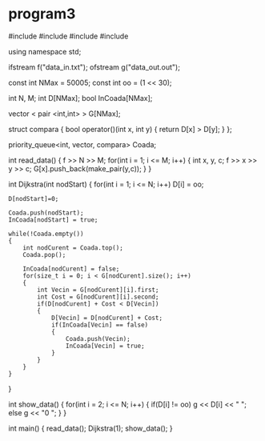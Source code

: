 # program3
#include    <iostream>
#include    <fstream>
#include    <queue>
#include    <vector>

using namespace std;

ifstream f("data_in.txt");
ofstream g("data_out.out");

const int NMax = 50005;
const int oo = (1 << 30);

int N, M;
int D[NMax];
bool InCoada[NMax];

vector < pair <int,int> > G[NMax];

struct compara
{
    bool operator()(int x, int y)
    {
        return D[x] > D[y];
    }
};

priority_queue<int, vector<int>, compara> Coada;

int read_data()
{
    f >> N >> M;
    for(int i = 1; i <= M; i++)
    {
        int x, y, c;
        f >> x >> y >> c;
        G[x].push_back(make_pair(y,c));
    }
}

int Dijkstra(int nodStart)
{
    for(int i = 1; i <= N; i++)
        D[i] = oo;

    D[nodStart]=0;

    Coada.push(nodStart);
    InCoada[nodStart] = true;

    while(!Coada.empty())
    {
        int nodCurent = Coada.top();
        Coada.pop();

        InCoada[nodCurent] = false;
        for(size_t i = 0; i < G[nodCurent].size(); i++)
        {
            int Vecin = G[nodCurent][i].first;
            int Cost = G[nodCurent][i].second;
            if(D[nodCurent] + Cost < D[Vecin])
            {
                D[Vecin] = D[nodCurent] + Cost;
                if(InCoada[Vecin] == false)
                {
                    Coada.push(Vecin);
                    InCoada[Vecin] = true;
                }
            }
        }
    }
}

int show_data()
{
    for(int i = 2; i <= N; i++)
    {
        if(D[i] != oo)
            g << D[i] << " ";
        else
            g << "0 ";
    }
}

int main()
{
    read_data();
    Dijkstra(1);
    show_data();
}
